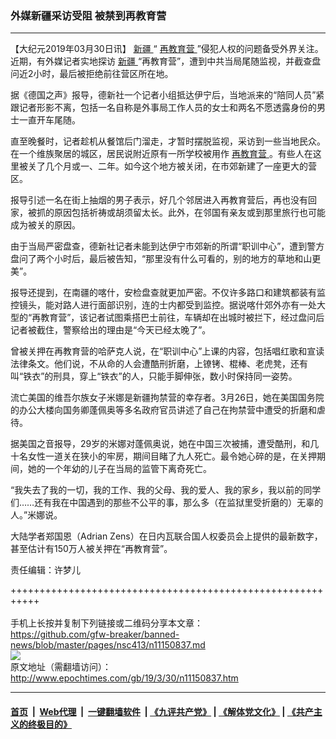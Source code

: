 ### 外媒新疆采访受阻 被禁到再教育营
------------------------

<p>
 【大纪元2019年03月30日讯】
 <a href="http://www.epochtimes.com/gb/tag/%E6%96%B0%E7%96%86.html">
  新疆
 </a>
 “
 <a href="http://www.epochtimes.com/gb/tag/%E5%86%8D%E6%95%99%E8%82%B2%E8%90%A5.html">
  再教育营
 </a>
 ”侵犯人权的问题备受外界关注。近期，有外媒记者实地探访
 <a href="http://www.epochtimes.com/gb/tag/%E6%96%B0%E7%96%86.html">
  新疆
 </a>
 “再教育营”，遭到中共当局尾随监视，并截查盘问近2小时，最后被拒绝前往营区所在地。
</p>
<p>
 据《德国之声》报导，德新社一个记者小组抵达伊宁后，当地派来的“陪同人员”紧跟记者形影不离，包括一名自称是外事局工作人员的女士和两名不愿透露身份的男士一直开车尾随。
</p>
<p>
 直至晚餐时，记者趁机从餐馆后门溜走，才暂时摆脱监视，采访到一些当地民众。在一个维族聚居的城区，居民说附近原有一所学校被用作
 <a href="http://www.epochtimes.com/gb/tag/%E5%86%8D%E6%95%99%E8%82%B2%E8%90%A5.html">
  再教育营
 </a>
 。有些人在这里被关了几个月或一、二年。如今这个地方被关闭，在市郊新建了一座更大的营区。
</p>
<p>
 报导引述一名在街上抽烟的男子表示，好几个邻居进入再教育营后，再也没有回家，被抓的原因包括祈祷或胡须留太长。此外，在邻国有亲友或到那里旅行也可能成为被关的原因。
</p>
<p>
 由于当局严密盘查，德新社记者未能到达伊宁市郊新的所谓“职训中心”，遭到警方盘问了两个小时后，最后被告知，“那里没有什么可看的，别的地方的草地和山更美”。
</p>
<p>
 报导还提到，在南疆的喀什，安检盘查就更加严密。不仅许多路口和建筑都装有监控镜头，能对路人进行面部识别，连的士内都受到监控。据说喀什郊外亦有一处大型的“再教育营”，该记者试图乘搭巴士前往，车辆却在出城时被拦下，经过盘问后记者被截住，警察给出的理由是“今天已经太晚了”。
</p>
<p>
 曾被关押在再教育营的哈萨克人说，在“职训中心”上课的内容，包括唱红歌和宣读法律条文。他们说，不从命的人会遭酷刑折磨，上镣铐、棍棒、老虎凳，还有叫“铁衣”的刑具，穿上“铁衣”的人，只能手脚伸张，数小时保持同一姿势。
</p>
<p>
 流亡美国的维吾尔族女子米娜是新疆拘禁营的幸存者。3月26日，她在美国国务院的办公大楼向国务卿蓬佩奥等多名政府官员讲述了自己在拘禁营中遭受的折磨和虐待。
</p>
<p>
 据美国之音报导，29岁的米娜对蓬佩奥说，她在中国三次被捕，遭受酷刑，和几十名女性一道关在狭小的牢房，期间目睹了九人死亡。最令她心碎的是，在关押期间，她的一个年幼的儿子在当局的监管下离奇死亡。
</p>
<p>
 “我失去了我的一切，我的工作、我的父母、我的爱人、我的家乡，我以前的同学们……还有我在中国遇到的那些不公平的事，那么多（在监狱里受折磨的）无辜的人。”米娜说。
</p>
<p>
 大陆学者郑国恩（Adrian Zens）在日内瓦联合国人权委员会上提供的最新数字，甚至估计有150万人被关押在“再教育营”。
</p>
<p>
 责任编辑：许梦儿
</p>

+++++++++++++++++++++++++++++++++++++++++++++++++++++++++++<br/><br/>
手机上长按并复制下列链接或二维码分享本文章：<br/>
https://github.com/gfw-breaker/banned-news/blob/master/pages/nsc413/n11150837.md <br/>
<a href='https://github.com/gfw-breaker/banned-news/blob/master/pages/nsc413/n11150837.md'><img src='https://github.com/gfw-breaker/banned-news/blob/master/pages/nsc413/n11150837.md.png'/></a> <br/>
原文地址（需翻墙访问）：http://www.epochtimes.com/gb/19/3/30/n11150837.htm


------------------------
#### [首页](https://github.com/gfw-breaker/banned-news/blob/master/README.md) &nbsp;|&nbsp; [Web代理](https://github.com/labour-camp/helloworld) &nbsp;|&nbsp; [一键翻墙软件](https://github.com/gfw-breaker/nogfw/blob/master/README.md) &nbsp;| [《九评共产党》](https://github.com/gfw-breaker/9ping.md/blob/master/README.md#九评之一评共产党是什么) | [《解体党文化》](https://github.com/gfw-breaker/jtdwh.md/blob/master/README.md) | [《共产主义的终极目的》](https://github.com/gfw-breaker/gczydzjmd.md/blob/master/README.md)

